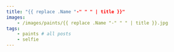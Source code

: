 ```yaml
---
title: "{{ replace .Name "-" " " | title }}"
images: 
    - /images/paints/{{ replace .Name "-" " " | title }}.jpg
tags:
    - paints # all posts
    - selfie
---
```

